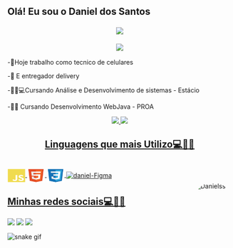 ## Olá! Eu sou o Daniel dos Santos

<h3 align="center">
  <img src="https://c.tenor.com/FpaDM99g9BUAAAAC/courage-the-cowardly-dog-coding.gif" width="150">
</h3>

<!-- Typing SVG by DenverCoder1 - https://github.com/DenverCoder1/readme-typing-svg -->
<p align="center">
  <a href="https://github.com/DenverCoder1/readme-typing-svg"><img src="https://readme-typing-svg.demolab.com/?lines= Futuro Full Stack%20;Desenvolvimento WebJava-PROA%20%20;%20Cursando-ADS;%20Faça%20Vc a%20Diferença&font=Fira%20Code&center=true&width=440&height=45&color=00a896&vCenter=true&size=25&pause=1000"></a>
</p>

-📱Hoje trabalho como tecnico de celulares

-🛵 E entregador delivery

-👨‍🎓💻Cursando Análise e Desenvolvimento de sistemas - Estácio

-👨‍🎓 Cursando Desenvolvimento WebJava - PROA
  
  <div align="center">
  <a href="https://github.com/Danielss13">
  <img height="200em" src="https://github-readme-stats.vercel.app/api?username=Danielss13&show_icons=true&theme=dark&include_all_commits=true&count_private=true"/>
  <img height="180em" src="https://github-readme-stats.vercel.app/api/top-langs/?username=danielss13&layout=compact&langs_count=7&theme=dark"/>
</div>

<h2 align="center">Linguagens que mais Utilizo💻👨‍💻</h2>
<div style="display: inline_block"><br>
  <img align="center" alt="daniel-Js" height="30" width="40" src="https://raw.githubusercontent.com/devicons/devicon/master/icons/javascript/javascript-plain.svg">
  <img align="center" alt="daniel-HTML" height="30" width="40" src="https://raw.githubusercontent.com/devicons/devicon/master/icons/html5/html5-original.svg">
  <img align="center" alt="daniel-CSS" height="30" width="40" src="https://raw.githubusercontent.com/devicons/devicon/master/icons/css3/css3-original.svg">
  <src="https://media.discordapp.net/attachments/639956127056134178/890373478988013628/Publicacoes_Instagram_1_1.png?width=676&height=676">
  <img align="center" alt="daniel-Figma" height="30" width="100" src="https://img.shields.io/badge/Figma-F24E1E?style=for-the-badge&logo=figma&logoColor=white">
</div>
   
  <img align="right" alt="Danielss13" height="200" style="border-radius:70px;" src="https://cdn.vectorstock.com/i/1000x1000/10/19/character-face-in-futuristic-virtual-style-cyber-vector-28621019.webp">
</div>

##
<h2>Minhas redes sociais💻👨‍💻</h2>
<div> 
  <a href="https://instagram.com/_danielssantos" target="_blank"><img src="https://img.shields.io/badge/-Instagram-%23E4405F?style=for-the-badge&logo=instagram&logoColor=white" target="_blank"></a> 
  <a href = "mailto:louco4866@gmail.com"><img src="https://img.shields.io/badge/-Gmail-%23333?style=for-the-badge&logo=gmail&logoColor=white" target="_blank"></a>
  <a href="https://www.linkedin.com/in/daniel-santos-9a8631247" target="_blank"><img src="https://img.shields.io/badge/-LinkedIn-%230077B5?style=for-the-badge&logo=linkedin&logoColor=white" target="_blank"></a> 
</div>

![snake gif](https://github.com/Danielss13/Danielss13/blob/output/github-contribution-grid-snake.svg)

